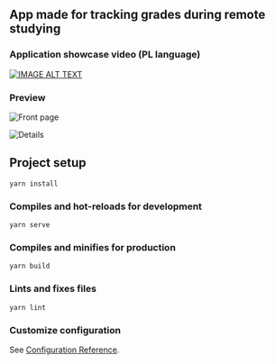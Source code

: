 ## App made for tracking grades during remote studying

### Application showcase video (PL language)

[![IMAGE ALT TEXT](https://img.youtube.com/vi/j0Vj_4fD8Kw/0.jpg)](https://www.youtube.com/watch?v=j0Vj_4fD8Kw&t=15s
 "App showcase")


### Preview

![Front page](https://i.imgur.com/rrH4C1W.png)

![Details](https://i.imgur.com/PkPlOrN.png)


## Project setup
```
yarn install
```

### Compiles and hot-reloads for development
```
yarn serve
```

### Compiles and minifies for production
```
yarn build
```

### Lints and fixes files
```
yarn lint
```

### Customize configuration
See [Configuration Reference](https://cli.vuejs.org/config/).
